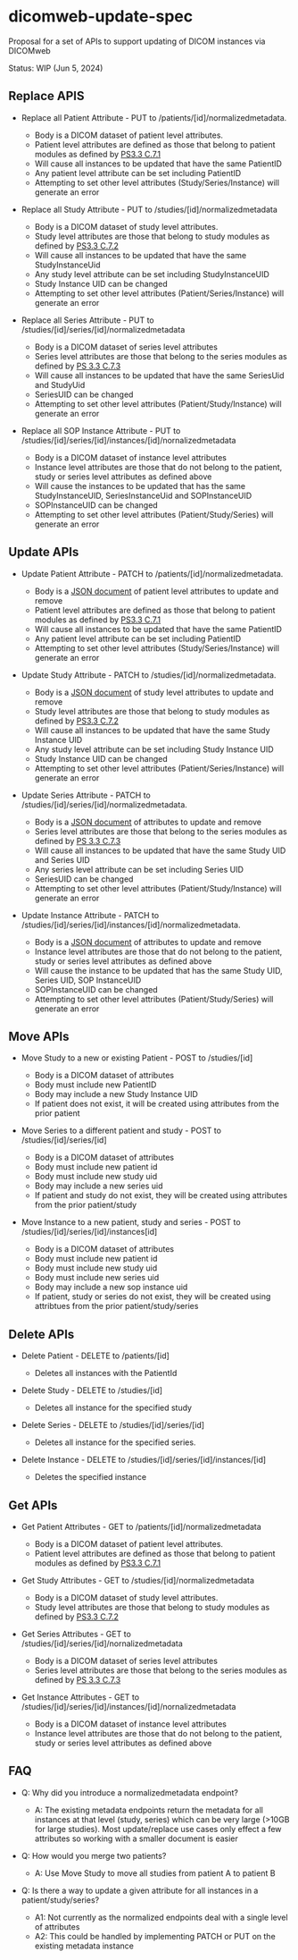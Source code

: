 # dicomweb-update-spec
Proposal for a set of APIs to support updating of DICOM instances via DICOMweb

Status: WIP (Jun 5, 2024)

## Replace APIS

- Replace all Patient Attribute - PUT to /patients/[id]/normalizedmetadata.
  - Body is a DICOM dataset of patient level attributes.  
  - Patient level attributes are defined as those that belong to patient modules as defined by [PS3.3 C.7.1](https://dicom.nema.org/medical/dicom/current/output/chtml/part03/sect_C.7.html#sect_C.7.1)
  - Will cause all instances to be updated that have the same PatientID
  - Any patient level attribute can be set including PatientID
  - Attempting to set other level attributes (Study/Series/Instance) will generate an error 

- Replace all Study Attribute - PUT to /studies/[id]/normalizedmetadata
  - Body is a DICOM dataset of study level attributes.  
  - Study level attributes are those that belong to study modules as defined by [PS3.3 C.7.2](https://dicom.nema.org/medical/dicom/current/output/chtml/part03/sect_C.7.2.html)
  - Will cause all instances to be updated that have the same StudyInstanceUid
  - Any study level attribute can be set including StudyInstanceUID
  - Study Instance UID can be changed
  - Attempting to set other level attributes (Patient/Series/Instance) will generate an error 

- Replace all Series Attribute - PUT to /studies/[id]/series/[id]/normalizedmetadata
  - Body is a DICOM dataset of series level attributes
  - Series level attributes are those that belong to the series modules as defined by [PS 3.3 C.7.3](https://dicom.nema.org/medical/dicom/current/output/chtml/part03/sect_C.7.3.html)
  - Will cause all instances to be updated that have the same SeriesUid and StudyUid
  - SeriesUID can be changed
  - Attempting to set other level attributes (Patient/Study/Instance) will generate an error 

- Replace all SOP Instance Attribute - PUT to /studies/[id]/series/[id]/instances/[id]/nornalizedmetadata
  - Body is a DICOM dataset of instance level attributes 
  - Instance level attributes are those that do not belong to the patient, study or series level attributes as defined above
  - Will cause the instances to be updated that has the same StudyInstanceUID, SeriesInstanceUid and SOPInstanceUID
  - SOPInstanceUID can be changed
  - Attempting to set other level attributes (Patient/Study/Series) will generate an error 

## Update APIs

- Update Patient Attribute - PATCH to /patients/[id]/normalizedmetadata.
  - Body is a [JSON document](docs/updateSchema.md) of patient level attributes to update and remove 
  - Patient level attributes are defined as those that belong to patient modules as defined by [PS3.3 C.7.1](https://dicom.nema.org/medical/dicom/current/output/chtml/part03/sect_C.7.html#sect_C.7.1)
  - Will cause all instances to be updated that have the same PatientID
  - Any patient level attribute can be set including PatientID
  - Attempting to set other level attributes (Study/Series/Instance) will generate an error 

- Update Study Attribute - PATCH to /studies/[id]/normalizedmetadata.
  - Body is a [JSON document](docs/updateSchema.md) of study level attributes to update and remove 
  - Study level attributes are those that belong to study modules as defined by [PS3.3 C.7.2](https://dicom.nema.org/medical/dicom/current/output/chtml/part03/sect_C.7.2.html)
  - Will cause all instances to be updated that have the same Study Instance UID 
  - Any study level attribute can be set including Study Instance UID 
  - Study Instance UID can be changed
  - Attempting to set other level attributes (Patient/Series/Instance) will generate an error 

- Update Series Attribute - PATCH to /studies/[id]/series/[id]/normalizedmetadata.
  - Body is a [JSON document](docs/updateSchema.md) of attributes to update and remove 
  - Series level attributes are those that belong to the series modules as defined by [PS 3.3 C.7.3](https://dicom.nema.org/medical/dicom/current/output/chtml/part03/sect_C.7.3.html)
  - Will cause all instances to be updated that have the same Study UID and Series UID 
  - Any series level attribute can be set including Series UID 
   - SeriesUID can be changed
  - Attempting to set other level attributes (Patient/Study/Instance) will generate an error 

- Update Instance Attribute - PATCH to /studies/[id]/series/[id]/instances/[id]/normalizedmetadata.
  - Body is a [JSON document](docs/updateSchema.md) of attributes to update and remove 
  - Instance level attributes are those that do not belong to the patient, study or series level attributes as defined above
  - Will cause the instance to be updated that has the same Study UID, Series UID, SOP InstanceUID 
  - SOPInstanceUID can be changed
  - Attempting to set other level attributes (Patient/Study/Series) will generate an error 

## Move APIs

- Move Study to a new or existing Patient - POST to /studies/[id]
  - Body is a DICOM dataset of attributes 
  - Body must include new PatientID
  - Body may include a new Study Instance UID
  - If patient does not exist, it will be created using attributes from the prior patient 

- Move Series to a different patient and study - POST to /studies/[id]/series/[id]
  - Body is a DICOM dataset of attributes 
  - Body must include new patient id
  - Body must include new study uid
  - Body may include a new series uid
  - If patient and study do not exist, they will be created using attributes from the prior patient/study

- Move Instance to a new patient, study and series - POST to /studies/[id]/series/[id]/instances[id]
  - Body is a DICOM dataset of attributes 
  - Body must include new patient id
  - Body must include new study uid
  - Body must include new series uid
  - Body may include a new sop instance uid
  - If patient, study or series do not exist, they will be created using attribtues from the prior patient/study/series
 
## Delete APIs

- Delete Patient - DELETE to /patients/[id]
  - Deletes all instances with the PatientId

- Delete Study - DELETE to /studies/[id]
  - Deletes all instance for the specified study

- Delete Series - DELETE to /studies/[id]/series/[id]
  - Deletes all instance for the specified series.  

- Delete Instance - DELETE to /studies/[id]/series/[id]/instances/[id]
  - Deletes the specified instance
 
## Get APIs

- Get Patient Attributes - GET to /patients/[id]/normalizedmetadata
  - Body is a DICOM dataset of patient level attributes.  
  - Patient level attributes are defined as those that belong to patient modules as defined by [PS3.3 C.7.1](https://dicom.nema.org/medical/dicom/current/output/chtml/part03/sect_C.7.html#sect_C.7.1)

- Get Study Attributes - GET to /studies/[id]/normalizedmetadata
  - Body is a DICOM dataset of study level attributes.  
  - Study level attributes are those that belong to study modules as defined by [PS3.3 C.7.2](https://dicom.nema.org/medical/dicom/current/output/chtml/part03/sect_C.7.2.html)

- Get Series Attributes - GET to /studies/[id]/series/[id]/nornalizedmetadata
  - Body is a DICOM dataset of series level attributes
  - Series level attributes are those that belong to the series modules as defined by [PS 3.3 C.7.3](https://dicom.nema.org/medical/dicom/current/output/chtml/part03/sect_C.7.3.html)

- Get Instance Attributes - GET to /studies/[id]/series/[id]/instances/[id]/nornalizedmetadata
  - Body is a DICOM dataset of instance level attributes 
  - Instance level attributes are those that do not belong to the patient, study or series level attributes as defined above

## FAQ

- Q: Why did you introduce a normalizedmetadata endpoint?
    - A: The existing metadata endpoints return the metadata for all instances at that level (study, series) which can be very large (>10GB for large studies).  Most update/replace use cases only effect a few attributes so working with a smaller document is easier 

- Q: How would you merge two patients?  
    - A: Use Move Study to move all studies from patient A to patient B

- Q: Is there a way to update a given attribute for all instances in a patient/study/series?
    - A1: Not currently as the normalized endpoints deal with a single level of attributes
    - A2: This could be handled by implementing PATCH or PUT on the existing metadata instance

